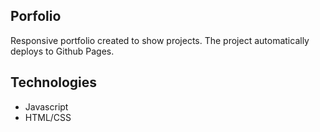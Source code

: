 ## Porfolio

Responsive portfolio created to show projects. The project automatically deploys to Github Pages.

## Technologies

- Javascript
- HTML/CSS

